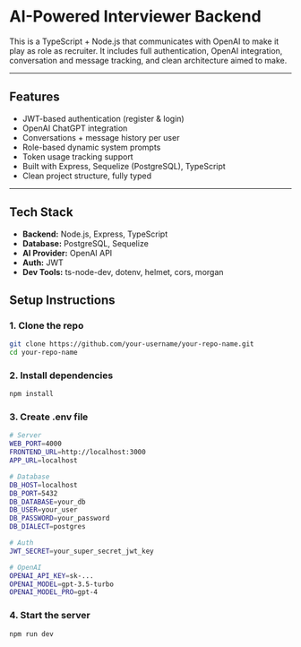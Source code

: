 # AI-Powered Interviewer Backend

This is a TypeScript + Node.js that communicates with OpenAI to make it play as role as recruiter. It includes full authentication, OpenAI integration, conversation and message tracking, and clean architecture aimed to make.

---

## Features

- JWT-based authentication (register & login)
- OpenAI ChatGPT integration
- Conversations + message history per user
- Role-based dynamic system prompts
- Token usage tracking support
- Built with Express, Sequelize (PostgreSQL), TypeScript
- Clean project structure, fully typed

---

## Tech Stack

- **Backend:** Node.js, Express, TypeScript
- **Database:** PostgreSQL, Sequelize
- **AI Provider:** OpenAI API
- **Auth:** JWT
- **Dev Tools:** ts-node-dev, dotenv, helmet, cors, morgan

## Setup Instructions

### 1. Clone the repo
```bash
git clone https://github.com/your-username/your-repo-name.git
cd your-repo-name
```

### 2. Install dependencies
```bash
npm install
```

### 3. Create .env file
```bash
# Server
WEB_PORT=4000
FRONTEND_URL=http://localhost:3000
APP_URL=localhost

# Database
DB_HOST=localhost
DB_PORT=5432
DB_DATABASE=your_db
DB_USER=your_user
DB_PASSWORD=your_password
DB_DIALECT=postgres

# Auth
JWT_SECRET=your_super_secret_jwt_key

# OpenAI
OPENAI_API_KEY=sk-...
OPENAI_MODEL=gpt-3.5-turbo
OPENAI_MODEL_PRO=gpt-4
```

### 4. Start the server
```bash
npm run dev
```